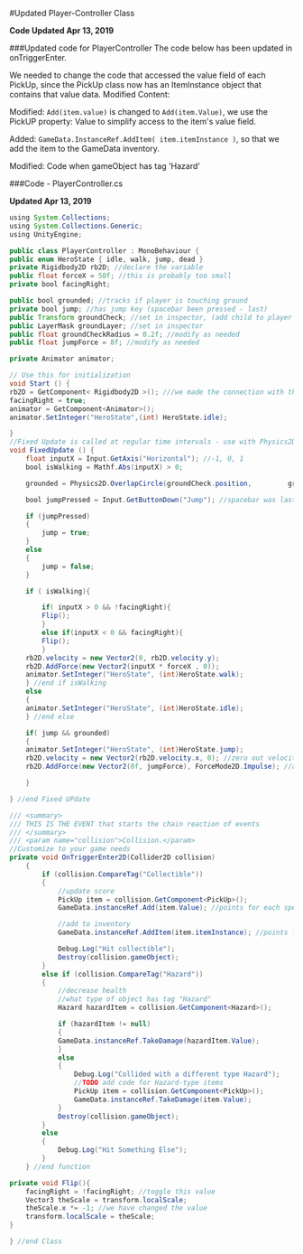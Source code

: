 #Updated Player-Controller Class

**Code Updated Apr 13, 2019**

###Updated code for PlayerController
The code below has been updated in onTriggerEnter.

We needed to change the code that accessed the value field of each PickUp, since the PickUp class now has an ItemInstance object that contains that value data.
Modified Content: 

Modified: `Add(item.value)` is changed to `Add(item.Value)`, we use the PickUP property: Value to simplify access to the item's value field.

Added: `GameData.InstanceRef.AddItem( item.itemInstance )`, so that we add the item to the GameData inventory.

Modified:  Code when gameObject has tag 'Hazard'

###Code - PlayerController.cs

**Updated Apr 13, 2019**

```java
using System.Collections;
using System.Collections.Generic;
using UnityEngine;

public class PlayerController : MonoBehaviour {
public enum HeroState { idle, walk, jump, dead }
private Rigidbody2D rb2D; //declare the variable
public float forceX = 50f; //this is probably too small
private bool facingRight;

public bool grounded; //tracks if player is touching ground
private bool jump; //has jump key (spacebar been pressed - last)
public Transform groundCheck; //set in inspector, (add child to player - empty gameObject at player's feet)
public LayerMask groundLayer; //set in inspector
public float groundCheckRadius = 0.2f; //modify as needed
public float jumpForce = 8f; //modify as needed

private Animator animator;

// Use this for initialization
void Start () {
rb2D = GetComponent< Rigidbody2D >(); ///we made the connection with the component
facingRight = true;
animator = GetComponent<Animator>();
animator.SetInteger("HeroState",(int) HeroState.idle);

}
//Fixed Update is called at regular time intervals - use with Physics2D
void FixedUpdate () {
    float inputX = Input.GetAxis("Horizontal"); //-1, 0, 1
    bool isWalking = Mathf.Abs(inputX) > 0;

    grounded = Physics2D.OverlapCircle(groundCheck.position,         groundCheckRadius, groundLayer);

    bool jumpPressed = Input.GetButtonDown("Jump"); //spacebar was last key pressed

    if (jumpPressed)
    {
        jump = true;
    }
    else
    {
        jump = false;
    }

    if ( isWalking){

        if( inputX > 0 && !facingRight){
        Flip();
        }
        else if(inputX < 0 && facingRight){
        Flip();
        }
    rb2D.velocity = new Vector2(0, rb2D.velocity.y);
    rb2D.AddForce(new Vector2(inputX * forceX , 0));
    animator.SetInteger("HeroState", (int)HeroState.walk);
    } //end if isWalking
    else
    {
    animator.SetInteger("HeroState", (int)HeroState.idle);
    } //end else

    if( jump && grounded)
    {
    animator.SetInteger("HeroState", (int)HeroState.jump);
    rb2D.velocity = new Vector2(rb2D.velocity.x, 0); //zero out velocity.y, maintain velocity.x
    rb2D.AddForce(new Vector2(0f, jumpForce), ForceMode2D.Impulse); //add force as impulse

    }

} //end Fixed UPdate

/// <summary>
/// THIS IS THE EVENT that starts the chain reaction of events
/// </summary>
/// <param name="collision">Collision.</param>
//Customize to your game needs
private void OnTriggerEnter2D(Collider2D collision)
    {
        if (collision.CompareTag("Collectible"))
        {
            //update score
            PickUp item = collision.GetComponent<PickUp>();
            GameData.instanceRef.Add(item.Value); //points for each specific item's value

            //add to inventory
            GameData.instanceRef.AddItem(item.itemInstance); //points for each specific item's value

            Debug.Log("Hit collectible");
            Destroy(collision.gameObject);
        }
        else if (collision.CompareTag("Hazard"))
        {
            //decrease health
            //what type of object has tag "Hazard"
            Hazard hazardItem = collision.GetComponent<Hazard>();

            if (hazardItem != null)
            {
            GameData.instanceRef.TakeDamage(hazardItem.Value);
            }
            else
            {
                Debug.Log("Collided with a different type Hazard");
                //TODO add code for Hazard-type items
                PickUp item = collision.GetComponent<PickUp>();
                GameData.instanceRef.TakeDamage(item.Value);
            }
            Destroy(collision.gameObject);
        }
        else
        {
            Debug.Log("Hit Something Else");
        }
    } //end function

private void Flip(){
    facingRight = !facingRight; //toggle this value
    Vector3 theScale = transform.localScale;
    theScale.x *= -1; //we have changed the value
    transform.localScale = theScale;
}

} //end Class


```


